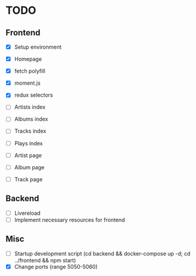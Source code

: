 # TODO

## Frontend

- [x] Setup environment
- [x] Homepage

- [x] fetch polyfill
- [x] moment.js
- [x] redux selectors

- [ ] Artists index
- [ ] Albums index
- [ ] Tracks index
- [ ] Plays index
- [ ] Artist page
- [ ] Album page
- [ ] Track page

## Backend

- [ ] Livereload
- [ ] Implement necessary resources for frontend

## Misc

- [ ] Startup development script (cd backend && docker-compose up -d; cd ../frontend && npm start)
- [x] Change ports (range 5050-5060)
